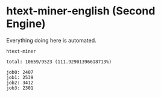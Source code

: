 # htext-miner-english (Second Engine)

Everything doing here is automated.

```
htext-miner

total: 10659/9523 (111.92901396618713%)

job0: 2407
job1: 2539
job2: 3412
job3: 2301
```